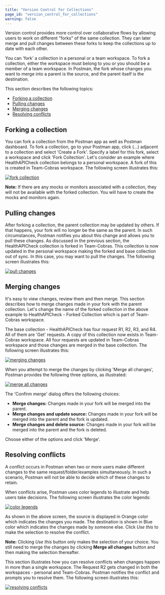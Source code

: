 ```yaml
---
title: "Version Control for Collections"
page_id: "version_control_for_collections"
warning: false
---
```


Version control provides more control over collaborative flows by allowing users to work on different "forks" of the same collection. They can later merge and pull changes between these forks to keep the collections up to date with each other.

You can 'fork' a collection in a personal or a team workspace. To fork a collection, either the workspace must belong to you or you should be a member of a team workspace. In Postman, the fork whose changes you want to merge into a parent is the source, and the parent itself is the destination.

This section describes the following topics:

* [Forking a collection](#forking-a-collection)
* [Pulling changes](#pulling-changes)
* [Merging changes](#merging-changes)
* [Resolving conflicts](#resolving-conflicts)

## Forking a collection

You can fork a collection from the Postman app as well as Postman dashboard. To fork a collection, go to your Postman app, click (...) adjacent to a collection and select 'Create a Fork'. Specify a label for this fork, select a workspace and click 'Fork Collection'. Let's consider an example where HealthAPICheck collection belongs to a personal workspace. A fork of this is created in Team-Cobras workspace. The following screen illustrates this:

[![fork collection](https://assets.postman.com/postman-docs/Forking_a_Collection.gif)](https://assets.postman.com/postman-docs/Forking_a_Collection.gif)

**Note:** If there are any mocks or monitors associated with a collection, they will not be available with the forked collection. You will have to create the mocks and monitors again.  

## Pulling changes

After forking a collection, the parent collection may be updated by others. If that happens, your fork will no longer be the same as the parent. In such circumstances, Postman notifies you about this change and allows you to pull these changes. As discussed in the previous section, the HealthAPICheck collection is forked in Team-Cobras. This collection is now updated in the personal workspace making the forked and base collection out of sync. In this case, you may want to pull the changes. The following screen illustrates this:

[![pull changes](https://assets.postman.com/postman-docs/Fork_Pull_Changes.gif)](https://assets.postman.com/postman-docs/Fork_Pull_Changes.gif)

## Merging changes

It's easy to view changes, review them and then merge. This section describes how to merge changes made in your fork with the parent collection. Let's change the name of the forked collection in the above example to HealthAPICheck - Forked Collection which is part of Team-Cobras workspace.

The base collection - HealthAPICheck has four request R1, R2, R3, and R4. All of them are 'Get' requests. A copy of this collection now exists in Team-Cobras workspace. All four requests are updated in Team-Cobras workspace and those changes are merged in the base collection. The following screen illustrates this:

[![merging changes](https://assets.postman.com/postman-docs/Forking_n_Merging.gif)](https://assets.postman.com/postman-docs/Forking_n_Merging.gif)

When you attempt to merge the changes by clicking 'Merge all changes', Postman provides the following three options, as illustrated:

[![merge all changes](https://assets.postman.com/postman-docs/Merge_All_Changes.png)](https://assets.postman.com/postman-docs/Merge_All_Changes.png)

The 'Confirm merge' dialog offers the following choices:

* **Merge changes:** Changes made in your fork will be merged into the parent.
* **Merge changes and update source:** Changes made in your fork will be merged into the parent and the fork is updated.
* **Merge changes and delete source:** Changes made in your fork will be merged into the parent and the fork is deleted.

Choose either of the options and click 'Merge'.

## Resolving conflicts

A conflict occurs in Postman when two or more users make different changes to the same request/folder/examples simultaneously. In such a scenario, Postman will not be able to decide which of these changes to retain.

When conflicts arise, Postman uses color legends to illustrate and help users take decisions. The following screen illustrates the color legends:

[![color legends](https://assets.postman.com/postman-docs/Fork_UI_Convention.png)](https://assets.postman.com/postman-docs/Fork_UI_Convention.png)

As shown in the above screen, the source is displayed in Orange color which indicates the changes you made. The destination is shown in Blue color which indicates the changes made by someone else. Click *Use this* to make the selection to resolve the conflict.

**Note:** Clicking *Use this* button only makes the selection of your choice. You still need to merge the changes by clicking **Merge all changes** button and then making the selection thereafter.

This section illustrates how you can resolve conflicts when changes happen in more than a single workspace. The Request R2 gets changed in both the workspaces - personal and Team-Cobras. Postman notifies the conflict and prompts you to resolve them. The following screen illustrates this:

[![resolving conflicts](https://assets.postman.com/postman-docs/Fork_Resolve_Conflicts.gif)](https://assets.postman.com/postman-docs/Fork_Resolve_Conflicts.gif)
